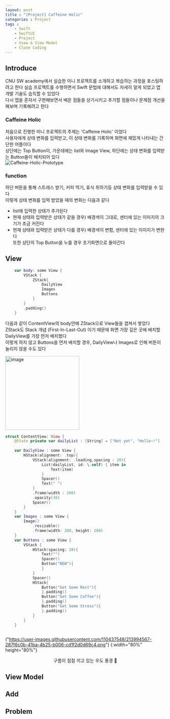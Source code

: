 ```yaml
---
layout: post
title : "[Project] Caffeine Holic"
categories : Project
tags : 
    - Swift
    - SwiftUI
    - Project
    - View & View Model
    - Clone Coding
---
```


## Introduce
CNU SW academy에서 실습한 미니 프로젝트를 소개하고 복습하는 과정을 포스팅하려고 한다 
실습 프로젝트를 수행하면서 Swift 문법에 대해서도 자세히 알게 되었고 앱 개발 기술도 습득할 수 있었다  
다시 앱을 혼자서 구현해보면서 배운 점들을 상기시키고 추가할 점들이나 문제점 개선을 해보며 기록해려고 한다   

### Caffeine Holic
처음으로 진행한 미니 프로젝트의 주제는 'Caffeine Holic' 이었다   
사용자에게 상태 변화를 입력받고, 이 상태 변화를 기록하며 화면에 재밌게 나타내는 간단한 어플이다   
상단에는 Top Button이, 가운데에는 list와 Image View, 하단에는 상태 변화를 입력받는 Button들이 배치되어 있다   
![Caffeine-Holic-Prototype]("https://user-images.githubusercontent.com/110437548/213984080-945a7dab-3bdb-418f-b097-e8c80c28890b.png")   

### function
하단 버튼을 통해 스트레스 받기, 커피 먹기, 휴식 취하기등 상태 변화를 입력받을 수 있다   
이렇게 상태 변화를 입력 받았을 때의 변화는 다음과 같다
- list에 입력한 상태가 추가된다
- 현재 상태와 입력받은 상태가 같을 경우) 배경색이 그대로, 센터에 있는 이미지의 크기가 조금 커진다
- 현재 상태와 입력받은 상태가 다를 경우) 배경색이 변함, 센터에 있는 이미지가 변한다   
또한 상단의 Top Button을 누를 경우 초기화면으로 돌아간다   

## View
```swift
    var body: some View {
        VStack {
            ZStack{
                DailyView
                Images
                Buttons
            }
        }
        .padding()
    }
```
다음과 같이 ContentView의 body안에 ZStack으로 View들을 겹쳐서 쌓았다  
ZStack도 Stack 개념 (First-In-Last-Out) 이기 때문에 화면 가장 깊은 곳에 배치할 DailyView를 가장 먼저 배치했다   
이렇게 하지 않고 Buttons을 먼저 배치할 경우, DailyView나 Images로 인해 버튼이 눌리지 않을 수도 있다 

<img width="233" alt="image" src="https://user-images.githubusercontent.com/110437548/213989348-cc95514c-b6c2-4941-a125-c3ebfb0f7653.png">


```swift
struct ContentView: View {
    @State private var dailyList : [String] = ["Not yet", "Hello~!"]
   
    var DailyView : some View {
        HStack(alignment: .top){
            VStack(alignment: .leading,spacing : 20){
                List(dailyList, id: \.self) { item in
                    Text(item)
                }
                Spacer()
                Text(" ")
            }
            .frame(width : 200)
            .opacity(30)
            Spacer()
        }
    }
    var Images : some View {
        Image()
            .resizable()
            .frame(width: 200, height: 200)
    }
    var Buttons : some View {
        VStack {
            HStack(spacing: 20){
                Text("")
                Spacer()
                Button("NEW"){
                }
            }
            Spacer()
            HStack{
                Button("Get Some Rest"){
                }.padding()
                Button("Get Some Coffee"){
                }.padding()
                Button("Get Some Stress"){
                }.padding()
            }
        }
    }
    
```
("https://user-images.githubusercontent.com/110437548/213994567-287f6c0b-41ba-4b25-b006-cd1f2d0d69c4.png")
{:width="80%" height="80%"}
<center> 구름이 점점 끼고 있는 우도 풍경 🌊 </center>

## View Model
## Add
## Problem
